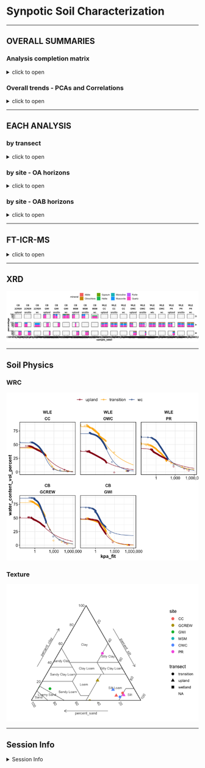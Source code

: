 Synpotic Soil Characterization
================

------------------------------------------------------------------------

## OVERALL SUMMARIES

### Analysis completion matrix

<details>
<summary>
click to open
</summary>

Number of reps available per analysis. Most were 8-9 reps, but some
(e.g. WLE B-horizons) had fewer reps.

| region | site  | transect   | horizon | DIN | Ferrozine | GWC | ICP | LOI | Mehlich3 | NPOC |  PH | TCTNTS |  IC |
|:-------|:------|:-----------|:--------|----:|----------:|----:|----:|----:|---------:|-----:|----:|-------:|----:|
| WLE    | CC    | upland     | A       |   9 |         9 |   9 |   9 |   9 |        9 |    9 |   9 |      9 |   9 |
| WLE    | CC    | upland     | B       |  NA |        NA |  NA |  NA |  NA |       NA |   NA |  NA |      1 |  NA |
| WLE    | CC    | transition | A       |   9 |         9 |   9 |   9 |   9 |        9 |    9 |   9 |      9 |   9 |
| WLE    | CC    | wetland    | A       |   9 |         8 |   9 |   9 |   9 |        9 |    9 |   9 |      9 |   9 |
| WLE    | OWC   | upland     | A       |   9 |         9 |   9 |   9 |   9 |        9 |    9 |   9 |      9 |   9 |
| WLE    | OWC   | upland     | B       |   5 |        NA |   5 |   5 |  NA |        5 |    5 |   5 |      5 |   5 |
| WLE    | OWC   | transition | A       |   9 |         9 |   9 |   9 |   9 |        9 |    9 |   9 |      8 |   9 |
| WLE    | OWC   | transition | B       |   9 |        NA |   9 |   7 |  NA |        9 |    8 |   8 |      9 |   8 |
| WLE    | OWC   | wte        | A       |   9 |         9 |   9 |   9 |   9 |        9 |    9 |   9 |      9 |   9 |
| WLE    | OWC   | wetland    | A       |   8 |        NA |   8 |   8 |  NA |        8 |    8 |   8 |      8 |   8 |
| WLE    | PR    | upland     | A       |   9 |         9 |   9 |   9 |   9 |        6 |    9 |   9 |      9 |   9 |
| WLE    | PR    | upland     | B       |   8 |        NA |   8 |   8 |  NA |        8 |    8 |   7 |      8 |   8 |
| WLE    | PR    | transition | A       |   9 |         9 |   9 |   9 |   9 |        9 |    9 |   9 |      9 |   9 |
| WLE    | PR    | wetland    | A       |  15 |        15 |  15 |  15 |  15 |       15 |   15 |  15 |     15 |  15 |
| CB     | GCREW | upland     | A       |   8 |         8 |   8 |   8 |   8 |        8 |    8 |   8 |      8 |  NA |
| CB     | GCREW | upland     | B       |   8 |         5 |   8 |   8 |   8 |        8 |    8 |   8 |      8 |  NA |
| CB     | GCREW | transition | A       |   8 |         8 |   8 |   8 |   8 |        8 |    8 |   8 |      8 |  NA |
| CB     | GCREW | transition | B       |   8 |         7 |   8 |   8 |   8 |        8 |    7 |   8 |      8 |  NA |
| CB     | GCREW | wetland    | A       |   8 |         6 |   8 |   7 |   8 |        8 |    8 |   8 |      7 |  NA |
| CB     | GWI   | upland     | O       |   8 |         8 |   9 |   8 |   8 |        8 |    8 |   8 |      8 |   8 |
| CB     | GWI   | upland     | A       |   8 |         8 |   8 |   8 |   5 |        8 |    8 |   8 |      8 |   8 |
| CB     | GWI   | upland     | B       |   2 |         2 |   2 |   2 |  NA |        2 |    2 |   2 |      2 |   2 |
| CB     | GWI   | transition | O       |   8 |         8 |   8 |   8 |   8 |        8 |    8 |   8 |      5 |   8 |
| CB     | GWI   | transition | A       |   7 |         7 |   7 |   7 |  NA |        7 |    7 |   7 |      7 |   7 |
| CB     | GWI   | wetland    | O       |   8 |         8 |   8 |   8 |   8 |        8 |    8 |   8 |      8 |   8 |
| CB     | MSM   | upland     | O       |   8 |         8 |   8 |   8 |   8 |        7 |    8 |   8 |      8 |   8 |
| CB     | MSM   | upland     | A       |   2 |         2 |   2 |   2 |   2 |        2 |    2 |   2 |      2 |   2 |
| CB     | MSM   | upland     | B       |   8 |         8 |   8 |   8 |   8 |        8 |    8 |   8 |      8 |   8 |
| CB     | MSM   | transition | O       |   8 |         8 |   8 |   8 |   8 |        8 |    8 |   8 |      7 |   8 |
| CB     | MSM   | transition | B       |   8 |         8 |   8 |   8 |   8 |        8 |    8 |   8 |      8 |   8 |
| CB     | MSM   | wetland    | O       |   9 |         9 |   9 |   9 |   9 |        9 |    9 |   9 |      9 |   9 |

</details>

### Overall trends - PCAs and Correlations

<details>
<summary>
click to open
</summary>

**PCAs**

![](characterization_report_files/figure-gfm/overall-pca-1.png)<!-- -->

![](characterization_report_files/figure-gfm/overall-pca-regions-1.png)<!-- -->

**CORRELATIONS**

![](characterization_report_files/figure-gfm/correlations-all-1.png)<!-- -->

![](characterization_report_files/figure-gfm/correlations-regions-1.png)<!-- -->

</details>

------------------------------------------------------------------------

## EACH ANALYSIS

### by transect

<details>
<summary>
click to open
</summary>

    ## $gg_gwc

![](characterization_report_files/figure-gfm/by_transect-1.png)<!-- -->

    ## 
    ## $gg_ph

![](characterization_report_files/figure-gfm/by_transect-2.png)<!-- -->

    ## 
    ## $gg_sp_conduc

![](characterization_report_files/figure-gfm/by_transect-3.png)<!-- -->

    ## 
    ## $gg_tc

![](characterization_report_files/figure-gfm/by_transect-4.png)<!-- -->

    ## 
    ## $gg_tn

![](characterization_report_files/figure-gfm/by_transect-5.png)<!-- -->

    ## 
    ## $gg_cn

![](characterization_report_files/figure-gfm/by_transect-6.png)<!-- -->

    ## 
    ## $gg_ts

![](characterization_report_files/figure-gfm/by_transect-7.png)<!-- -->

    ## 
    ## $gg_loi

![](characterization_report_files/figure-gfm/by_transect-8.png)<!-- -->

    ## 
    ## $gg_weoc

![](characterization_report_files/figure-gfm/by_transect-9.png)<!-- -->

    ## 
    ## $gg_din_nh4n

![](characterization_report_files/figure-gfm/by_transect-10.png)<!-- -->

    ## 
    ## $gg_din_no3n

![](characterization_report_files/figure-gfm/by_transect-11.png)<!-- -->

    ## 
    ## $gg_icp_ca

![](characterization_report_files/figure-gfm/by_transect-12.png)<!-- -->

    ## 
    ## $gg_icp_mg

![](characterization_report_files/figure-gfm/by_transect-13.png)<!-- -->

    ## 
    ## $gg_icp_na

![](characterization_report_files/figure-gfm/by_transect-14.png)<!-- -->

    ## 
    ## $gg_icp_k

![](characterization_report_files/figure-gfm/by_transect-15.png)<!-- -->

    ## 
    ## $gg_icp_al

![](characterization_report_files/figure-gfm/by_transect-16.png)<!-- -->

    ## 
    ## $gg_icp_fe

![](characterization_report_files/figure-gfm/by_transect-17.png)<!-- -->

    ## 
    ## $gg_icp_mn

![](characterization_report_files/figure-gfm/by_transect-18.png)<!-- -->

    ## 
    ## $gg_icp_cec

![](characterization_report_files/figure-gfm/by_transect-19.png)<!-- -->

    ## 
    ## $gg_p_mehlich

![](characterization_report_files/figure-gfm/by_transect-20.png)<!-- -->

    ## 
    ## $gg_ferr_fetotal

![](characterization_report_files/figure-gfm/by_transect-21.png)<!-- -->

    ## 
    ## $gg_ferr_fe23

![](characterization_report_files/figure-gfm/by_transect-22.png)<!-- -->

    ## 
    ## $gg_ions_ca

![](characterization_report_files/figure-gfm/by_transect-23.png)<!-- -->

    ## 
    ## $gg_ions_na

![](characterization_report_files/figure-gfm/by_transect-24.png)<!-- -->

    ## 
    ## $gg_ions_mg

![](characterization_report_files/figure-gfm/by_transect-25.png)<!-- -->

    ## 
    ## $gg_ions_k

![](characterization_report_files/figure-gfm/by_transect-26.png)<!-- -->

    ## 
    ## $gg_ions_cl

![](characterization_report_files/figure-gfm/by_transect-27.png)<!-- -->

    ## 
    ## $gg_ions_so4

![](characterization_report_files/figure-gfm/by_transect-28.png)<!-- -->

    ## 
    ## $gg_ions_no3

![](characterization_report_files/figure-gfm/by_transect-29.png)<!-- -->

    ## 
    ## $gg_ions_po4

![](characterization_report_files/figure-gfm/by_transect-30.png)<!-- -->

</details>

### by site - OA horizons

<details>
<summary>
click to open
</summary>

    ## $gg_gwc

![](characterization_report_files/figure-gfm/by_site_oa-1.png)<!-- -->

    ## 
    ## $gg_ph

![](characterization_report_files/figure-gfm/by_site_oa-2.png)<!-- -->

    ## 
    ## $gg_sp_conduc

![](characterization_report_files/figure-gfm/by_site_oa-3.png)<!-- -->

    ## 
    ## $gg_tc

![](characterization_report_files/figure-gfm/by_site_oa-4.png)<!-- -->

    ## 
    ## $gg_tn

![](characterization_report_files/figure-gfm/by_site_oa-5.png)<!-- -->

    ## 
    ## $gg_ts

![](characterization_report_files/figure-gfm/by_site_oa-6.png)<!-- -->

    ## 
    ## $gg_loi

![](characterization_report_files/figure-gfm/by_site_oa-7.png)<!-- -->

    ## 
    ## $gg_weoc

![](characterization_report_files/figure-gfm/by_site_oa-8.png)<!-- -->

    ## 
    ## $gg_din_nh4n

![](characterization_report_files/figure-gfm/by_site_oa-9.png)<!-- -->

    ## 
    ## $gg_din_no3n

![](characterization_report_files/figure-gfm/by_site_oa-10.png)<!-- -->

    ## 
    ## $gg_icp_ca

![](characterization_report_files/figure-gfm/by_site_oa-11.png)<!-- -->

    ## 
    ## $gg_icp_mg

![](characterization_report_files/figure-gfm/by_site_oa-12.png)<!-- -->

    ## 
    ## $gg_icp_na

![](characterization_report_files/figure-gfm/by_site_oa-13.png)<!-- -->

    ## 
    ## $gg_icp_k

![](characterization_report_files/figure-gfm/by_site_oa-14.png)<!-- -->

    ## 
    ## $gg_icp_al

![](characterization_report_files/figure-gfm/by_site_oa-15.png)<!-- -->

    ## 
    ## $gg_icp_fe

![](characterization_report_files/figure-gfm/by_site_oa-16.png)<!-- -->

    ## 
    ## $gg_icp_mn

![](characterization_report_files/figure-gfm/by_site_oa-17.png)<!-- -->

    ## 
    ## $gg_icp_cec

![](characterization_report_files/figure-gfm/by_site_oa-18.png)<!-- -->

    ## 
    ## $gg_p_mehlich

![](characterization_report_files/figure-gfm/by_site_oa-19.png)<!-- -->

    ## 
    ## $gg_ferr_fetotal

![](characterization_report_files/figure-gfm/by_site_oa-20.png)<!-- -->

    ## 
    ## $gg_ions_ca

![](characterization_report_files/figure-gfm/by_site_oa-21.png)<!-- -->

    ## 
    ## $gg_ions_na

![](characterization_report_files/figure-gfm/by_site_oa-22.png)<!-- -->

    ## 
    ## $gg_ions_mg

![](characterization_report_files/figure-gfm/by_site_oa-23.png)<!-- -->

    ## 
    ## $gg_ions_k

![](characterization_report_files/figure-gfm/by_site_oa-24.png)<!-- -->

    ## 
    ## $gg_ions_cl

![](characterization_report_files/figure-gfm/by_site_oa-25.png)<!-- -->

    ## 
    ## $gg_ions_so4

![](characterization_report_files/figure-gfm/by_site_oa-26.png)<!-- -->

    ## 
    ## $gg_ions_no3

![](characterization_report_files/figure-gfm/by_site_oa-27.png)<!-- -->

    ## 
    ## $gg_ions_po4

![](characterization_report_files/figure-gfm/by_site_oa-28.png)<!-- -->

</details>

### by site - OAB horizons

<details>
<summary>
click to open
</summary>

    ## $gg_gwc

![](characterization_report_files/figure-gfm/by_site_oab-1.png)<!-- -->

    ## 
    ## $gg_ph

![](characterization_report_files/figure-gfm/by_site_oab-2.png)<!-- -->

    ## 
    ## $gg_sp_conduc

![](characterization_report_files/figure-gfm/by_site_oab-3.png)<!-- -->

    ## 
    ## $gg_tc

![](characterization_report_files/figure-gfm/by_site_oab-4.png)<!-- -->

    ## 
    ## $gg_tn

![](characterization_report_files/figure-gfm/by_site_oab-5.png)<!-- -->

    ## 
    ## $gg_ts

![](characterization_report_files/figure-gfm/by_site_oab-6.png)<!-- -->

    ## 
    ## $gg_loi

![](characterization_report_files/figure-gfm/by_site_oab-7.png)<!-- -->

    ## 
    ## $gg_weoc

![](characterization_report_files/figure-gfm/by_site_oab-8.png)<!-- -->

    ## 
    ## $gg_din_nh4n

![](characterization_report_files/figure-gfm/by_site_oab-9.png)<!-- -->

    ## 
    ## $gg_din_no3n

![](characterization_report_files/figure-gfm/by_site_oab-10.png)<!-- -->

    ## 
    ## $gg_icp_ca

![](characterization_report_files/figure-gfm/by_site_oab-11.png)<!-- -->

    ## 
    ## $gg_icp_mg

![](characterization_report_files/figure-gfm/by_site_oab-12.png)<!-- -->

    ## 
    ## $gg_icp_na

![](characterization_report_files/figure-gfm/by_site_oab-13.png)<!-- -->

    ## 
    ## $gg_icp_k

![](characterization_report_files/figure-gfm/by_site_oab-14.png)<!-- -->

    ## 
    ## $gg_icp_al

![](characterization_report_files/figure-gfm/by_site_oab-15.png)<!-- -->

    ## 
    ## $gg_icp_fe

![](characterization_report_files/figure-gfm/by_site_oab-16.png)<!-- -->

    ## 
    ## $gg_icp_mn

![](characterization_report_files/figure-gfm/by_site_oab-17.png)<!-- -->

    ## 
    ## $gg_icp_cec

![](characterization_report_files/figure-gfm/by_site_oab-18.png)<!-- -->

    ## 
    ## $gg_p_mehlich

![](characterization_report_files/figure-gfm/by_site_oab-19.png)<!-- -->

    ## 
    ## $gg_ferr_fetotal

![](characterization_report_files/figure-gfm/by_site_oab-20.png)<!-- -->

    ## 
    ## $gg_ions_ca

![](characterization_report_files/figure-gfm/by_site_oab-21.png)<!-- -->

    ## 
    ## $gg_ions_na

![](characterization_report_files/figure-gfm/by_site_oab-22.png)<!-- -->

    ## 
    ## $gg_ions_mg

![](characterization_report_files/figure-gfm/by_site_oab-23.png)<!-- -->

    ## 
    ## $gg_ions_k

![](characterization_report_files/figure-gfm/by_site_oab-24.png)<!-- -->

    ## 
    ## $gg_ions_cl

![](characterization_report_files/figure-gfm/by_site_oab-25.png)<!-- -->

    ## 
    ## $gg_ions_so4

![](characterization_report_files/figure-gfm/by_site_oab-26.png)<!-- -->

    ## 
    ## $gg_ions_no3

![](characterization_report_files/figure-gfm/by_site_oab-27.png)<!-- -->

    ## 
    ## $gg_ions_po4

![](characterization_report_files/figure-gfm/by_site_oab-28.png)<!-- -->

</details>

------------------------------------------------------------------------

## FT-ICR-MS

<details>
<summary>
click to open
</summary>

![](characterization_report_files/figure-gfm/icr-vk-domains-1.png)<!-- -->

![](characterization_report_files/figure-gfm/icr-vk-wle-1.png)<!-- -->

![](characterization_report_files/figure-gfm/icr-vk-cb-1.png)<!-- -->

![](characterization_report_files/figure-gfm/icr-unique-wle-1.png)<!-- -->

![](characterization_report_files/figure-gfm/icr-unique-cb-1.png)<!-- -->

![](characterization_report_files/figure-gfm/icr-pca-1.png)<!-- -->

![](characterization_report_files/figure-gfm/icr-pca-regions-1.png)<!-- -->

</details>

------------------------------------------------------------------------

## XRD

![](characterization_report_files/figure-gfm/xrd-1.png)<!-- -->

------------------------------------------------------------------------

## Soil Physics

### WRC

![](characterization_report_files/figure-gfm/wrc-1.png)<!-- -->

### Texture

![](characterization_report_files/figure-gfm/texture-1.png)<!-- -->

------------------------------------------------------------------------

## Session Info

<details>
<summary>
Session Info
</summary>

Date run: 2023-03-10

    ## R version 4.2.1 (2022-06-23)
    ## Platform: x86_64-apple-darwin17.0 (64-bit)
    ## Running under: macOS Big Sur ... 10.16
    ## 
    ## Matrix products: default
    ## BLAS:   /Library/Frameworks/R.framework/Versions/4.2/Resources/lib/libRblas.0.dylib
    ## LAPACK: /Library/Frameworks/R.framework/Versions/4.2/Resources/lib/libRlapack.dylib
    ## 
    ## locale:
    ## [1] en_US.UTF-8/en_US.UTF-8/en_US.UTF-8/C/en_US.UTF-8/en_US.UTF-8
    ## 
    ## attached base packages:
    ## [1] stats     graphics  grDevices utils     datasets  methods   base     
    ## 
    ## other attached packages:
    ##  [1] patchwork_1.1.2     vegan_2.6-4         lattice_0.20-45    
    ##  [4] permute_0.9-7       ggbiplot_0.55       googlesheets4_1.0.1
    ##  [7] soilpalettes_0.1.0  PNWColors_0.1.0     magrittr_2.0.3     
    ## [10] lubridate_1.9.2     forcats_1.0.0       stringr_1.5.0      
    ## [13] dplyr_1.1.0         purrr_1.0.1         readr_2.1.4        
    ## [16] tidyr_1.3.0         tibble_3.1.8        ggplot2_3.4.0      
    ## [19] tidyverse_2.0.0     tarchetypes_0.7.2   targets_0.14.0     
    ## 
    ## loaded via a namespace (and not attached):
    ##  [1] splines_4.2.1      highr_0.9          tensorA_0.36.2     base64url_1.4     
    ##  [5] cellranger_1.1.0   robustbase_0.95-0  yaml_2.3.5         pillar_1.8.1      
    ##  [9] backports_1.4.1    glue_1.6.2         digest_0.6.29      colorspace_2.0-3  
    ## [13] htmltools_0.5.3    Matrix_1.5-1       plyr_1.8.7         pkgconfig_2.0.3   
    ## [17] ggtern_3.4.1       ggcorrplot_0.1.4   scales_1.2.1       processx_3.7.0    
    ## [21] tzdb_0.3.0         timechange_0.2.0   googledrive_2.0.0  mgcv_1.8-40       
    ## [25] farver_2.1.1       generics_0.1.3     ellipsis_0.3.2     withr_2.5.0       
    ## [29] hexbin_1.28.2      cli_3.6.0          proto_1.0.0        evaluate_0.16     
    ## [33] ps_1.7.1           fs_1.5.2           fansi_1.0.3        nlme_3.1-160      
    ## [37] MASS_7.3-57        compositions_2.0-4 tools_4.2.1        data.table_1.14.4 
    ## [41] hms_1.1.2          gargle_1.2.0       lifecycle_1.0.3    munsell_0.5.0     
    ## [45] cluster_2.1.3      callr_3.7.2        compiler_4.2.1     rlang_1.0.6       
    ## [49] grid_4.2.1         rstudioapi_0.14    igraph_1.3.4       labeling_0.4.2    
    ## [53] rmarkdown_2.16     gtable_0.3.0       codetools_0.2-18   R6_2.5.1          
    ## [57] bayesm_3.1-4       gridExtra_2.3      knitr_1.42         fastmap_1.1.0     
    ## [61] utf8_1.2.2         latex2exp_0.9.6    stringi_1.7.8      parallel_4.2.1    
    ## [65] Rcpp_1.0.9         vctrs_0.5.2        DEoptimR_1.0-11    tidyselect_1.2.0  
    ## [69] xfun_0.37

</details>

